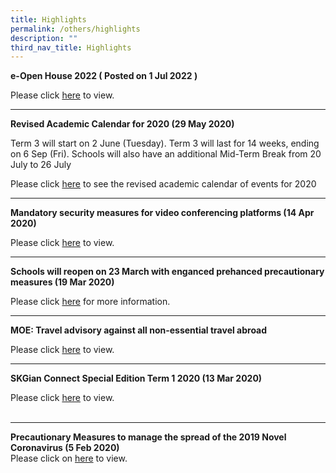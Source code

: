 ```yaml
---
title: Highlights
permalink: /others/highlights
description: ""
third_nav_title: Highlights
---
```

<p><strong>e-Open House 2022 ( Posted on 1 Jul 2022 )</strong></p>
<p>Please click&nbsp;<a href="/others/highlights/skgps-e-open-house-2022" target="_parent">here</a>&nbsp;to view.</p>
<hr />
<p><strong>Revised Academic Calendar for 2020 (29 May 2020)</strong></p>
<p>Term 3 will start on 2 June (Tuesday). Term 3 will last for 14 weeks, ending on 6 Sep (Fri). Schools will also have an additional Mid-Term Break from 20 July to 26 July</p>
<p>Please click&nbsp;<a href="/files/Revised%20Academic%20Calendar%20for%202020.pdf">here</a>&nbsp;to see the revised academic calendar of events for 2020</p>
<hr />
<p><strong>Mandatory security measures for video conferencing platforms (14 Apr 2020)</strong></p>
<p>Please click&nbsp;<a href="/others/highlights/mandatory-security-measures-for-video-conferencing-platforms-14-apr-2020">here</a>&nbsp;to view.</p>
<hr />
<p><strong>Schools will reopen on 23 March with enganced prehanced precautionary measures (19 Mar 2020)</strong></p>
<p>Please click&nbsp;<a href="/others/highlights/schools-will-reopen-on-23-march-with-enhanced-precautionary-measures-19-mar-2020">here</a> for more information.</p>
<hr />
<p><strong>MOE: Travel advisory against all non-essential travel abroad</strong></p>
<p>Please click&nbsp;<a href="/others/highlights/moe-travel-advisory-against-all-non-essential-travel-abroad">here</a> to view.</p>
<hr />
<p><strong>SKGian Connect Special Edition Term 1 2020 (13 Mar 2020)</strong></p>
<p>Please click&nbsp;<a href="/files/SKGian%20Connect%20Special%20Edition%20T1%20(Website).pdf" target="_blank" rel="noopener">here</a>&nbsp;to view.<br /><br /></p>
<hr />
<p><strong>Precautionary Measures to manage the spread of the 2019 Novel Coronavirus (5 Feb 2020)</strong><br />Please click on&nbsp;<a href="/files/Precautionary%20Measures%20to%20manage%20the%20spread%20of%20the%202019%20Novel%20Coronavirus%20(2019-nCoV).pdf" target="_blank" rel="noopener">here</a>&nbsp;to view.</p>